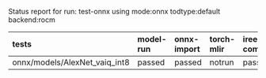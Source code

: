 Status report for run: test-onnx using mode:onnx todtype:default backend:rocm

| tests                         | model-run   | onnx-import   | torch-mlir   | iree-compile   | inference   |
|:------------------------------|:------------|:--------------|:-------------|:---------------|:------------|
| onnx/models/AlexNet_vaiq_int8 | passed      | passed        | notrun       | passed         | failed      |
